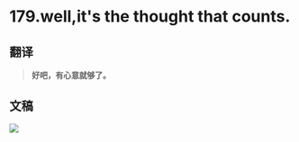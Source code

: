 # 179.well,it's the thought that counts.

## 翻译

> **好吧，有心意就够了。**

## 文稿

![](https://cdn.jsdelivr.net/gh/imtianx/speaking180/img/179.jpg)

